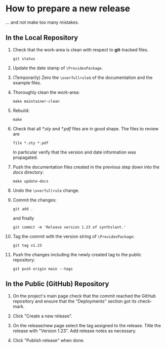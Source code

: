 #  How to prepare a new release

... and not make too many mistakes.


##  In the Local Repository

1. Check that the work-area is clean with respect to **git**-tracked
   files.

   ```git status```

1. Update the date stamp of `\ProvidesPackage`.

1. (Temporarily) Zero the `\overfullrule`s of the documentation and
   the example files.

1. Thoroughly clean the work-area:

   ```make maintainer-clean```

1. Rebuild:

   ```make```

1. Check that all _*.sty_ and _*.pdf_ files are in good shape.
   The files to review are

   ```file *.sty *.pdf```

   In particular verify that the version and date information was
   propagated.

1. Push the documentation files created in the previous step down into
   the *docs* directory:

   ```make update-docs```

1. Undo the `\overfullrule` change.

1. Commit the changes:

   ```git add .```

   and finally

   ```git commit -m 'Release version 1.23 of synthslant.'```

1. Tag the commit with the version string of `\ProvidesPackage`:

   ```git tag v1.23```

1. Push the changes including the newly created tag to the public
   repository:

   ```git push origin main --tags```


##  In the Public (GitHub) Repository

1. On the project's main page check that the commit reached the GitHub
   repository and ensure that the "Deployments" section got its
   check-mark.

1. Click "Create a new release".

1. On the release/new page select the tag assigned to the release.
   Title the release with "Version 1.23".  Add release notes as
   necessary.

1. Click "Publish release" when done.
